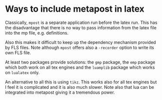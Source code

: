 # Ways to include metapost in latex

Classically, `mpost` is a separate application run before the latex run. 
This has the disadvantage that there is no way to pass information from the latex file 
into the mp file, e.g. definitions. 

Also this makes it difficult to keep up the dependency mechanism provided by FLS files. 
Note although `mpost` offers also a `-recorder` option to write its own FLS file. 

At least two packages provide solutions: the `gmp` package, the `emp` package 
which both work on all tex engines 
and the `luamplib` package which works on `lualatex` only. 

An alternative to all this is using `tikz`. 
This works also for all tex engines but I feel it is complicated and it is also much slower. 
Note also that lua can be integrated into metapost giving it a tremendous power. 
